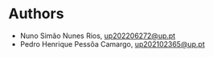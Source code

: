 # Authors

- Nuno Simão Nunes Rios, up202206272@up.pt
- Pedro Henrique Pessôa Camargo, up202102365@up.pt
